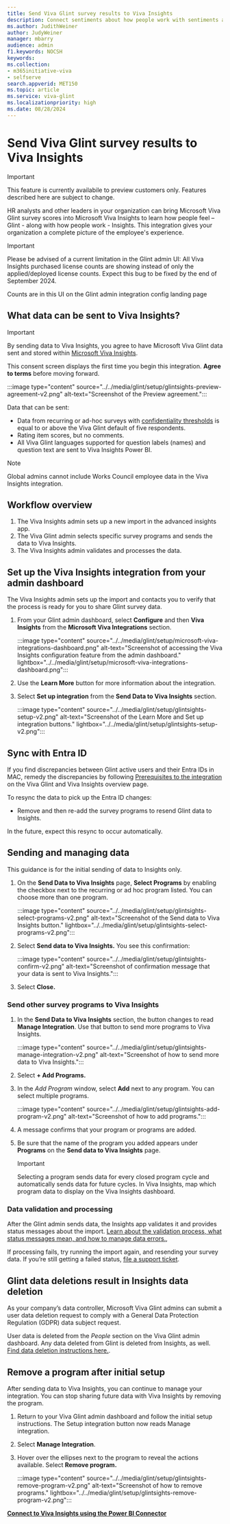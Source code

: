 ```yaml
---
title: Send Viva Glint survey results to Viva Insights 
description: Connect sentiments about how people work with sentiments about how people feel by sending Viva Glint survey feedback to Viva Insights Power BI.
ms.author: JudithWeiner
author: JudyWeiner
manager: mbarry
audience: admin
f1.keywords: NOCSH
keywords: 
ms.collection:  
- m365initiative-viva
- selfserve 
search.appverid: MET150 
ms.topic: article
ms.service: viva-glint
ms.localizationpriority: high
ms.date: 08/28/2024
---
```


# Send Viva Glint survey results to Viva Insights 

>[!IMPORTANT]
>This feature is currently availabile to preview customers only. Features described here are subject to change.

HR analysts and other leaders in your organization can bring Microsoft Viva Glint survey scores into Microsoft Viva Insights to learn how people feel – Glint - along with how people work - Insights.  This integration gives your organization a complete picture of the employee's experience.

>[!IMPORTANT]
>Please be advised of a current limitation in the Glint admin UI: All Viva Insights purchased license counts are showing instead of only the applied/deployed license counts. Expect this bug to be fixed by the end of September 2024.  

Counts are in this UI on the Glint admin integration config landing page

## What data can be sent to Viva Insights?

>[!IMPORTANT]
>By sending data to Viva Insights, you agree to have Microsoft Viva Glint data sent and stored within [Microsoft Viva Insights](/../viva/insights/introduction).

This consent screen displays the first time you begin this integration. **Agree to terms** before moving forward.

:::image type="content" source="../../media/glint/setup/glintsights-preview-agreement-v2.png" alt-text="Screenshot of the Preview agreement.":::

Data that can be sent:
- Data from recurring or ad-hoc surveys with [confidentiality thresholds](https://go.microsoft.com/fwlink/?linkid=2275271) is equal to or above the Viva Glint default of five respondents.
- Rating item scores, but no comments.
- All Viva Glint languages supported for question labels (names) and question text are sent to Viva Insights Power BI.

> [!NOTE]
> Global admins cannot include Works Council employee data in the Viva Insights integration.  

## Workflow overview 

1. The Viva Insights admin sets up a new import in the advanced insights app. 
1. The Viva Glint admin selects specific survey programs and sends the data to Viva Insights. 
1. The Viva Insights admin validates and processes the data. 

## Set up the Viva Insights integration from your admin dashboard

The Viva Insights admin sets up the import and contacts you to verify that the process is ready for you to share Glint survey data.

1. From your Glint admin dashboard, select **Configure** and then **Viva Insights** from the **Microsoft Viva Integrations** section.

   :::image type="content" source="../../media/glint/setup/microsoft-viva-integrations-dashboard.png" alt-text="Screenshot of accessing the Viva Insights configuration feature from the admin dashboard." lightbox="../../media/glint/setup/microsoft-viva-integrations-dashboard.png":::

2. Use the **Learn More** button for more information about the integration.

3. Select **Set up integration** from the **Send Data to Viva Insights** section.

   :::image type="content" source="../../media/glint/setup/glintsights-setup-v2.png" alt-text="Screenshot of the Learn More and Set up integration buttons." lightbox="../../media/glint/setup/glintsights-setup-v2.png":::
   
## Sync with Entra ID

If you find discrepancies between Glint active users and their Entra IDs in MAC, remedy the discrepancies by following [Prerequisites to the integration]( https://learn.microsoft.com/viva/solutions/glint-insights-integration-overview#prerequisites-to-the-integration) on the Viva Glint and Viva Insights overview page. 

To resync the data to pick up the Entra ID changes: 
 - Remove and then re-add the survey programs to resend Glint data to Insights. 

In the future, expect this resync to occur automatically. 

## Sending and managing data

This guidance is for the initial sending of data to Insights only.

1. On the **Send Data to Viva Insights** page, **Select Programs** by enabling the checkbox next to the recurring or ad hoc program listed. You can choose more than one program.

   :::image type="content" source="../../media/glint/setup/glintsights-select-programs-v2.png" alt-text="Screenshot of the Send data to Viva Insights button." lightbox="../../media/glint/setup/glintsights-select-programs-v2.png":::

2. Select **Send data to Viva Insights.** You see this confirmation:

   :::image type="content" source="../../media/glint/setup/glintsights-confirm-v2.png" alt-text="Screenshot of confirmation message that your data is sent to Viva Insights.":::

4. Select **Close.**

### Send other survey programs to Viva Insights

1. In the **Send Data to Viva Insights** section, the button changes to read **Manage Integration**. Use that button to send more programs to Viva Insights.

   :::image type="content" source="../../media/glint/setup/glintsights-manage-integration-v2.png" alt-text="Screenshot of how to send more data to Viva Insights.":::

2. Select **+ Add Programs.**

3. In the *Add Program* window, select **Add** next to any program. You can select multiple programs.

   :::image type="content" source="../../media/glint/setup/glintsights-add-program-v2.png" alt-text="Screenshot of how to add programs.":::

4. A message confirms that your program or programs are added. 

5. Be sure that the name of the program you added appears under **Programs** on the **Send data to Viva Insights** page.
   
   > [!IMPORTANT]
   > Selecting a program sends data for every closed program cycle and automatically sends data for future cycles. In Viva Insights, map which program data to display on the Viva Insights dashboard.

### Data validation and processing

After the Glint admin sends data, the Insights app validates it and provides status messages about the import. [Learn about the validation process, what status messages mean, and how to manage data errors.](https://go.microsoft.com/fwlink/?linkid=2271038), 

If processing fails, try running the import again, and resending your survey data. If you’re still getting a failed status, [file a support ticket](/../../microsoft-365/admin/get-help-support).

## Glint data deletions result in Insights data deletion

As your company’s data controller, Microsoft Viva Glint admins can submit a user data deletion request to comply with a General Data Protection Regulation (GDPR) data subject request. 

User data is deleted from the *People* section on the Viva Glint admin dashboard. Any data deleted from Glint is deleted from Insights, as well. [Find data deletion instructions here.](https://go.microsoft.com/fwlink/?linkid=2236554).

## Remove a program after initial setup

After sending data to Viva Insights, you can continue to manage your integration. You can stop sharing future data with Viva Insights by removing the program. 

1. Return to your Viva Glint admin dashboard and follow the initial setup instructions. The Setup integration button now reads Manage integration.

1. Select **Manage Integration**.

1. Hover over the ellipses next to the program to reveal the actions available. Select **Remove program.**

   :::image type="content" source="../../media/glint/setup/glintsights-remove-program-v2.png" alt-text="Screenshot of how to remove programs." lightbox="../../media/glint/setup/glintsights-remove-program-v2.png":::


[**Connect to Viva Insights using the Power BI Connector**](/../viva/insights/advanced/analyst/power-bi-connector)
